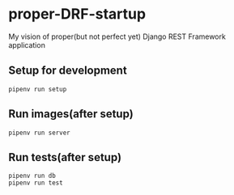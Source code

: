# proper-DRF-startup
My vision of proper(but not perfect yet) Django REST Framework application

## Setup for development

    pipenv run setup

## Run images(after setup)

    pipenv run server

## Run tests(after setup)

    pipenv run db
    pipenv run test
